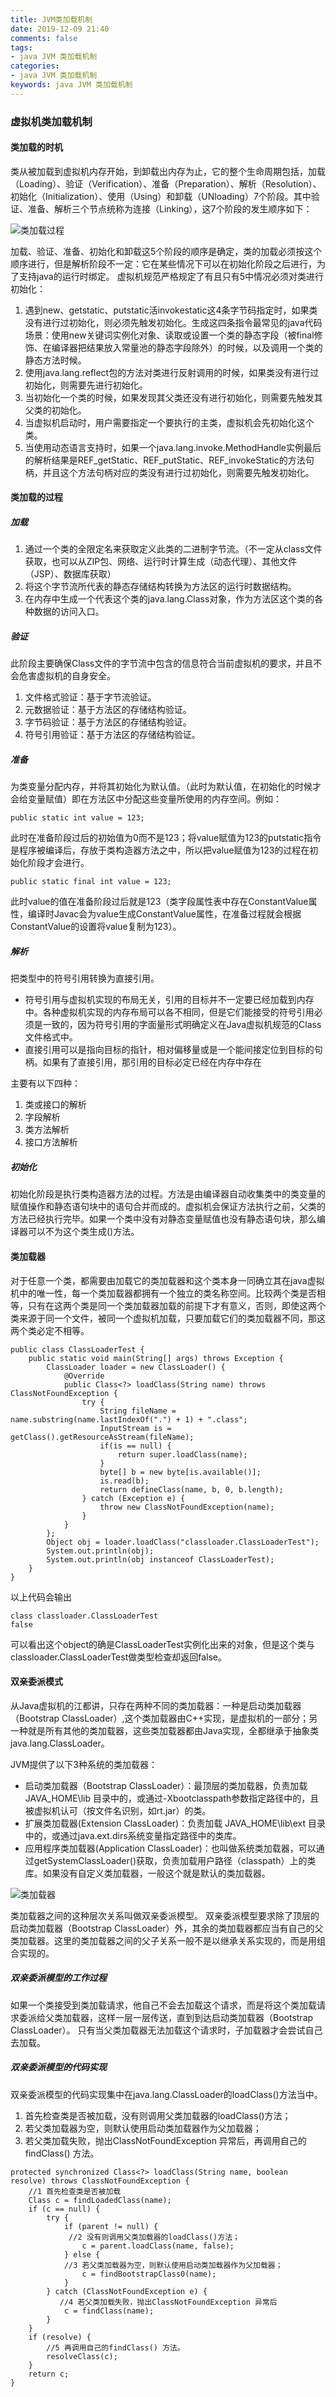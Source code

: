 ```yaml
---
title: JVM类加载机制
date: 2019-12-09 21:40
comments: false
tags: 
- java JVM 类加载机制
categories: 
- java JVM 类加载机制
keywords: java JVM 类加载机制
---
```


### 虚拟机类加载机制

#### 类加载的时机

类从被加载到虚拟机内存开始，到卸载出内存为止，它的整个生命周期包括，加载（Loading）、验证（Verification）、准备（Preparation）、解析（Resolution）、初始化（Initialization）、使用（Using）和卸载（UNloading）7个阶段。其中验证、准备、解析三个节点统称为连接（Linking），这7个阶段的发生顺序如下：

![类加载过程](../../../uploads/jvm/类加载过程.jpg)

加载、验证、准备、初始化和卸载这5个阶段的顺序是确定，类的加载必须按这个顺序进行，但是解析阶段不一定：它在某些情况下可以在初始化阶段之后进行，为了支持java的运行时绑定。
虚拟机规范严格规定了有且只有5中情况必须对类进行初始化：
1. 遇到new、getstatic、putstatic活invokestatic这4条字节码指定时，如果类没有进行过初始化，则必须先触发初始化。生成这四条指令最常见的java代码场景：使用new关键词实例化对象、读取或设置一个类的静态字段（被final修饰、在编译器把结果放入常量池的静态字段除外）的时候，以及调用一个类的静态方法时候。
2. 使用java.lang.reflect包的方法对类进行反射调用的时候，如果类没有进行过初始化，则需要先进行初始化。
3. 当初始化一个类的时候，如果发现其父类还没有进行初始化，则需要先触发其父类的初始化。
4. 当虚拟机启动时，用户需要指定一个要执行的主类，虚拟机会先初始化这个类。
5. 当使用动态语言支持时，如果一个java.lang.invoke.MethodHandle实例最后的解析结果是REF_getStatic、REF_putStatic、REF_invokeStatic的方法句柄，并且这个方法句柄对应的类没有进行过初始化，则需要先触发初始化。

#### 类加载的过程

##### 加载

1. 通过一个类的全限定名来获取定义此类的二进制字节流。（不一定从class文件获取，也可以从ZIP包、网络、运行时计算生成（动态代理）、其他文件（JSP）、数据库获取）
2. 将这个字节流所代表的静态存储结构转换为方法区的运行时数据结构。
3. 在内存中生成一个代表这个类的java.lang.Class对象，作为方法区这个类的各种数据的访问入口。

##### 验证

此阶段主要确保Class文件的字节流中包含的信息符合当前虚拟机的要求，并且不会危害虚拟机的自身安全。

1. 文件格式验证：基于字节流验证。
2. 元数据验证：基于方法区的存储结构验证。
3. 字节码验证：基于方法区的存储结构验证。
4. 符号引用验证：基于方法区的存储结构验证。

##### 准备

为类变量分配内存，并将其初始化为默认值。（此时为默认值，在初始化的时候才会给变量赋值）即在方法区中分配这些变量所使用的内存空间。例如：
```
public static int value = 123;
```
此时在准备阶段过后的初始值为0而不是123；将value赋值为123的putstatic指令是程序被编译后，存放于类构造器<client>方法之中，所以把value赋值为123的过程在初始化阶段才会进行。

```
public static final int value = 123;
```
此时value的值在准备阶段过后就是123（类字段属性表中存在ConstantValue属性，编译时Javac会为value生成ConstantValue属性，在准备过程就会根据ConstantValue的设置将value复制为123）。

##### 解析

把类型中的符号引用转换为直接引用。

- 符号引用与虚拟机实现的布局无关，引用的目标并不一定要已经加载到内存中。各种虚拟机实现的内存布局可以各不相同，但是它们能接受的符号引用必须是一致的，因为符号引用的字面量形式明确定义在Java虚拟机规范的Class文件格式中。
- 直接引用可以是指向目标的指针，相对偏移量或是一个能间接定位到目标的句柄。如果有了直接引用，那引用的目标必定已经在内存中存在

主要有以下四种：
1. 类或接口的解析
2. 字段解析
3. 类方法解析
4. 接口方法解析

##### 初始化

初始化阶段是执行类构造器<client>方法的过程。<client>方法是由编译器自动收集类中的类变量的赋值操作和静态语句块中的语句合并而成的。虚拟机会保证<client>方法执行之前，父类的<client>方法已经执行完毕。如果一个类中没有对静态变量赋值也没有静态语句块，那么编译器可以不为这个类生成<client>()方法。

#### 类加载器

对于任意一个类，都需要由加载它的类加载器和这个类本身一同确立其在java虚拟机中的唯一性，每一个类加载器都拥有一个独立的类名称空间。比较两个类是否相等，只有在这两个类是同一个类加载器加载的前提下才有意义，否则，即使这两个类来源于同一个文件，被同一个虚拟机加载，只要加载它们的类加载器不同，那这两个类必定不相等。

```
public class ClassLoaderTest {
    public static void main(String[] args) throws Exception {
        ClassLoader loader = new ClassLoader() {
            @Override
            public Class<?> loadClass(String name) throws ClassNotFoundException {
                try {
                    String fileName = name.substring(name.lastIndexOf(".") + 1) + ".class";
                    InputStream is = getClass().getResourceAsStream(fileName);
                    if(is == null) {
                        return super.loadClass(name);
                    }
                    byte[] b = new byte[is.available()];
                    is.read(b);
                    return defineClass(name, b, 0, b.length);
                } catch (Exception e) {
                    throw new ClassNotFoundException(name);
                }
            }
        };
        Object obj = loader.loadClass("classloader.ClassLoaderTest");
        System.out.println(obj);
        System.out.println(obj instanceof ClassLoaderTest);
    }
}
```
以上代码会输出
```
class classloader.ClassLoaderTest
false
```
可以看出这个object的确是ClassLoaderTest实例化出来的对象，但是这个类与classloader.ClassLoaderTest做类型检查却返回false。

#### 双亲委派模式

从Java虚拟机的江都讲，只存在两种不同的类加载器：一种是启动类加载器（Bootstrap ClassLoader）,这个类加载器由C++实现，是虚拟机的一部分；另一种就是所有其他的类加载器，这些类加载器都由Java实现，全都继承于抽象类java.lang.ClassLoader。

JVM提供了以下3种系统的类加载器：

- 启动类加载器（Bootstrap ClassLoader）：最顶层的类加载器，负责加载 JAVA_HOME\lib 目录中的，或通过-Xbootclasspath参数指定路径中的，且被虚拟机认可（按文件名识别，如rt.jar）的类。
- 扩展类加载器(Extension ClassLoader)：负责加载 JAVA_HOME\lib\ext 目录中的，或通过java.ext.dirs系统变量指定路径中的类库。
- 应用程序类加载器(Application ClassLoader)：也叫做系统类加载器，可以通过getSystemClassLoader()获取，负责加载用户路径（classpath）上的类库。如果没有自定义类加载器，一般这个就是默认的类加载器。

![类加载器](../../../uploads/jvm/类加载器.jpeg)

类加载器之间的这种层次关系叫做双亲委派模型。 
双亲委派模型要求除了顶层的启动类加载器（Bootstrap ClassLoader）外，其余的类加载器都应当有自己的父类加载器。这里的类加载器之间的父子关系一般不是以继承关系实现的，而是用组合实现的。

##### 双亲委派模型的工作过程
如果一个类接受到类加载请求，他自己不会去加载这个请求，而是将这个类加载请求委派给父类加载器，这样一层一层传送，直到到达启动类加载器（Bootstrap ClassLoader）。 
只有当父类加载器无法加载这个请求时，子加载器才会尝试自己去加载。

##### 双亲委派模型的代码实现
双亲委派模型的代码实现集中在java.lang.ClassLoader的loadClass()方法当中。 
1. 首先检查类是否被加载，没有则调用父类加载器的loadClass()方法； 
2. 若父类加载器为空，则默认使用启动类加载器作为父加载器； 
3. 若父类加载失败，抛出ClassNotFoundException 异常后，再调用自己的findClass() 方法。

```
protected synchronized Class<?> loadClass(String name, boolean resolve) throws ClassNotFoundException {
    //1 首先检查类是否被加载
    Class c = findLoadedClass(name);
    if (c == null) {
        try {
            if (parent != null) {
             //2 没有则调用父类加载器的loadClass()方法；
                c = parent.loadClass(name, false);
            } else {
            //3 若父类加载器为空，则默认使用启动类加载器作为父加载器；
                c = findBootstrapClass0(name);
            }
        } catch (ClassNotFoundException e) {
           //4 若父类加载失败，抛出ClassNotFoundException 异常后
            c = findClass(name);
        }
    }
    if (resolve) {
        //5 再调用自己的findClass() 方法。
        resolveClass(c);
    }
    return c;
}
```
